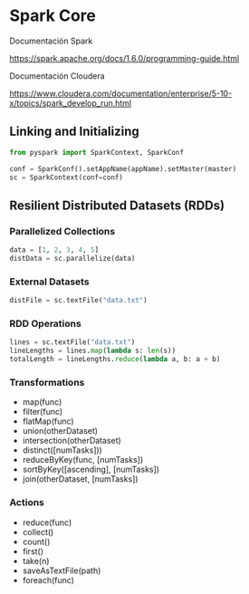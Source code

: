 # Spark Core

Documentación Spark <br >

https://spark.apache.org/docs/1.6.0/programming-guide.html <br >

Documentación Cloudera <br >

https://www.cloudera.com/documentation/enterprise/5-10-x/topics/spark_develop_run.html <br >

## Linking and Initializing
```Python
from pyspark import SparkContext, SparkConf

conf = SparkConf().setAppName(appName).setMaster(master)
sc = SparkContext(conf=conf)
```

## Resilient Distributed Datasets (RDDs)

### Parallelized Collections
```Python
data = [1, 2, 3, 4, 5]
distData = sc.parallelize(data)
```

### External Datasets
```Python
distFile = sc.textFile("data.txt")
```

### RDD Operations
```Python
lines = sc.textFile("data.txt")
lineLengths = lines.map(lambda s: len(s))
totalLength = lineLengths.reduce(lambda a, b: a + b)
```

### Transformations

* map(func)	
* filter(func)	
* flatMap(func)	
* union(otherDataset)	
* intersection(otherDataset)	
* distinct([numTasks]))	
* reduceByKey(func, [numTasks])	
* sortByKey([ascending], [numTasks])	
* join(otherDataset, [numTasks])	

### Actions

* reduce(func)
* collect()
* count()
* first()
* take(n)
* saveAsTextFile(path)
* foreach(func)	
